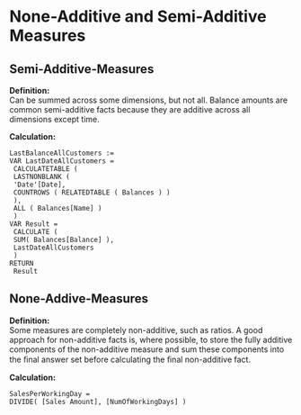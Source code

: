 # None-Additive and Semi-Additive Measures

## Semi-Additive-Measures

**Definition:** <br>
Can be summed across some dimensions, but not all. Balance amounts are common semi-additive facts because they are additive across all dimensions except time.

**Calculation:** <br>
```dax
LastBalanceAllCustomers := 
VAR LastDateAllCustomers = 
 CALCULATETABLE ( 
 LASTNONBLANK (
 'Date'[Date], 
 COUNTROWS ( RELATEDTABLE ( Balances ) ) 
 ),
 ALL ( Balances[Name] )
 )
VAR Result = 
 CALCULATE (
 SUM( Balances[Balance] ), 
 LastDateAllCustomers
 )
RETURN 
 Result
```
## None-Addive-Measures

**Definition:** <br>
Some measures are completely non-additive, such as ratios. A good approach for non-additive facts is, where possible, to store the fully additive components  of the non-additive measure and sum these components  into the ﬁnal answer set before calculating the ﬁnal non-additive fact.

**Calculation:** <br>
```dax
SalesPerWorkingDay = 
DIVIDE( [Sales Amount], [NumOfWorkingDays] )
```